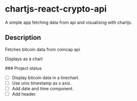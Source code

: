 # chartjs-react-crypto-api

A simple app fetching data from api and visualising with chartjs.

## Description

Fetches bitcoin data from coincap api 

Displays as a chart


\### Project status

- [ ] Display bitcoin data in a linechart. 
- [ ] Use unix timestamp as x axis.
- [ ] Add date and time component. 
- [ ] Add header. 
